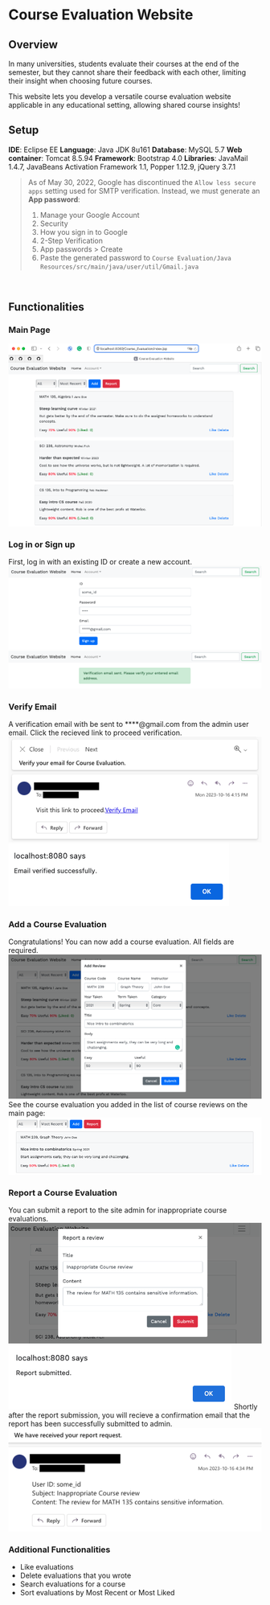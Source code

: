 # Course Evaluation Website
## Overview
In many universities, students evaluate their courses at the end of the semester, but they cannot share their feedback with each other, limiting their insight when choosing future courses. 

This website lets you develop a versatile course evaluation website applicable in any educational setting, allowing shared course insights!

## Setup
**IDE**: Eclipse EE
**Language**: Java JDK 8u161
**Database**: MySQL 5.7
**Web container**: Tomcat 8.5.94
**Framework**: Bootstrap 4.0
**Libraries**: JavaMail 1.4.7, JavaBeans Activation Framework 1.1, Popper 1.12.9, jQuery 3.7.1
> As of May 30, 2022, Google has discontinued the `Allow less secure apps` setting used for SMTP verification. Instead, we must generate an **App password**:
> 1. Manage your Google Account
> 2. Security
> 3. How you sign in to Google
> 4. 2-Step Verification
> 5. App passwords > Create
> 6. Paste the generated password to `Course Evaluation/Java Resources/src/main/java/user/util/Gmail.java `

<br>

## Functionalities
### Main Page
![Main Page](/imgs/Screenshot%202023-10-16%20at%204.12.58%20PM.png "Main Page")

### Log in or Sign up
First, log in with an existing ID or create a new account.
![Sign in page](/imgs/Screenshot%202023-10-16%20at%204.14.41%20PM.png "Sign in page")
![Verification email sent message](/imgs/Screenshot%202023-10-16%20at%204.15.09%20PM.png "Verification email sent message")

### Verify Email
A verification email with be sent to ****@gmail.com from the admin user email. Click the recieved link to proceed verification.
![Recieved email](/imgs/Screenshot%202023-10-16%20at%204.15.34%20PM.png "Recieved email")
![Verified modal](/imgs/Screenshot%202023-10-16%20at%204.16.41%20PM.png "Verified modal")

### Add a Course Evaluation
Congratulations! You can now add a course evaluation. All fields are required.
![Add course evaluation](/imgs/Screenshot%202023-10-16%20at%204.18.39%20PM.png "Add course evaluation")
See the course evaluation you added in the list of course reviews on the main page:
![See added course evaluation](/imgs/Screenshot%202023-10-16%20at%204.18.48%20PM.png "See added course evaluation")

### Report a Course Evaluation
You can submit a report to the site admin for inappropriate course evaluations.
![Report course evaluation](/imgs/Screenshot%202023-10-16%20at%204.34.47%20PM.png "Report course evaluation")
![After submitting report](/imgs/Screenshot%202023-10-16%20at%204.34.59%20PM.png "After subitting report")
Shortly after the report submission, you will recieve a confirmation email that the report has been successfully submitted to admin.
![Report confirmation email](/imgs/Screenshot%202023-10-16%20at%204.35.13%20PM.png "Report confirmation email")


### Additional Functionalities
- Like evaluations
- Delete evaluations that you wrote
- Search evaluations for a course
- Sort evaluations by Most Recent or Most Liked
